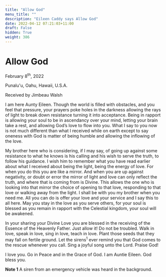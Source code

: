 ```yaml
---
title: "Allow God"
menu_title: ""
description: "Eileen Caddy says Allow God"
date: 2022-04-12 07:21:03+11:00
draft: False
hidden: True
weight: 386
---
```

# Allow God 

February 8<sup>th</sup>, 2022

Punalu'u, Oahu, Hawaii, U.S.A.

Received by Jimbeau Walsh   



I am here Aunty Eileen. Though the world is filled with obstacles, and you feel that pressure, your prayers poke holes in the darkness allowing the rays of light to break down resistance turning it into acceptance. Being in rapport is allowing your soul to be in ascendancy over your mind, letting your brain take a rest, and allowing God’s love to flow into you. What I say to you now is not much different than what I received while on earth except to say oneness with God is matter of being humble and allowing the inflowing of the love. 

My brother here who is considering, if I may say, of going up against some resistance to what he knows is his calling and his wish to serve the truth, to follow his guidance. I wish him to remember what you have read earlier about what I received about being the light, being the energy of love. For when you do this you are like a mirror. And when you are up against negativity, or doubt or error the mirror of light and love can only reflect the truth, and where that is coming from is Divine. This allows the one who is looking into that mirror the choice of opening to that love, responding to that love or walking away from the light. I shall be with you my brother when you need me. All you can do is offer your love and your service and I say this to all here. May you stay in the love as you serve others, for your soul is blessed as you remain in rapport with the Celestial kingdom, your soul will be awakened. 

In your sharing your Divine Love you are blessed in the receiving of the Essence of the Heavenly Father. Just allow it! Do not be troubled. Walk in love, speak in love, sing in love, teach in love. Plant those seeds that they may fall on fertile ground. Let the sirens<sup>1</sup> ever remind you that God comes to the rescue whenever you call. Sing a joyful song unto the Lord. Praise God! 

I love you. Go in Peace and in the Grace of God. I am Auntie Eileen. God bless you. 



**Note 1** A siren from an emergency vehicle was heard in the background. 